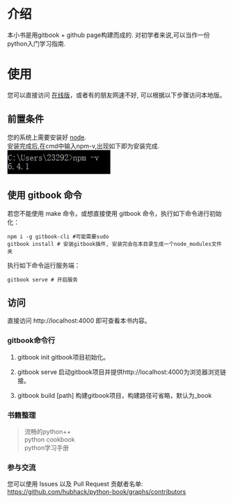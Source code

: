 # 介绍

本小书是用gitbook + github page构建而成的.
对初学者来说,可以当作一份python入门学习指南.  


# 使用

您可以直接访问 [在线版](https://hubhack.cn/python-book/)，或者有的朋友网速不好, 可以根据以下步骤访问本地版。

## 前置条件

您的系统上需要安装好 [node](https://nodejs.org/zh-cn/).  
安装完成后,在cmd中输入npm-v,出现如下即为安装完成.   
![npm](./img/npm.jpg)


## 使用 gitbook 命令

若您不能使用 make 命令，或想直接使用 gitbook 命令，执行如下命令进行初始化：

```console
npm i -g gitbook-cli #可能需要sudo
gitbook install # 安装gitbook插件, 安装完会在本目录生成一个node_modules文件夹
```

执行如下命令运行服务端：

```console
gitbook serve # 开启服务
```


## 访问

直接访问 http://localhost:4000 即可查看本书内容。


### gitbook命令行
1. gitbook init
gitbook项目初始化。

2. gitbook serve
启动gitbook项目并提供http://localhost:4000为浏览器浏览链接。

3. gitbook build [path]
构建gitbook项目，构建路径可省略，默认为_book

### 书籍整理
>流畅的python++  
>python cookbook  
>python学习手册

### 参与交流
您可以使用 Issues 以及 Pull Request
贡献者名单: https://github.com/hubhack/python-book/graphs/contributors